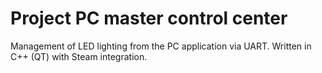 # Project PC master control center
Management of LED lighting from the PC application via UART. Written in C++ (QT) with Steam integration.

